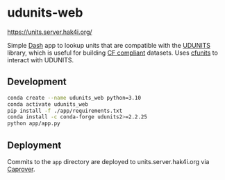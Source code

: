 # udunits-web

<https://units.server.hak4i.org/>

Simple [Dash](https://dash.plotly.com/) app to lookup units that are compatible with the [UDUNITS](https://www.unidata.ucar.edu/software/udunits/) library, which is useful for building [CF compliant](http://cfconventions.org/cf-conventions/cf-conventions.html) datasets. Uses [cfunits](https://github.com/NCAS-CMS/cfunits) to interact with UDUNITS.

## Development

```sh
conda create --name udunits_web python=3.10
conda activate udunits_web
pip install -f ./app/requirements.txt
conda install -c conda-forge udunits2>=2.2.25
python app/app.py
```

## Deployment

Commits to the `app` directory are deployed to units.server.hak4i.org via [Caprover](https://caprover.com/).
